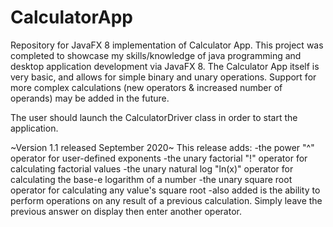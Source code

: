 # CalculatorApp
Repository for JavaFX 8 implementation of Calculator App.
This project was completed to showcase my skills/knowledge of
java programming and desktop application development via JavaFX 8.
The Calculator App itself is very basic, and allows for
simple binary and unary operations. Support for more complex calculations (new operators &
increased number of operands) may be added in the future.

The user should launch the CalculatorDriver class in order
to start the application.

~Version 1.1 released September 2020~
This release adds:
-the power "^" operator for user-defined exponents
-the unary factorial "!" operator for calculating factorial values
-the unary natural log "ln(x)" operator for calculating the base-e logarithm of a number
-the unary square root operator for calculating any value's square root
-also added is the ability to perform operations on any result of a previous calculation.
  Simply leave the previous answer on display then enter another operator.
